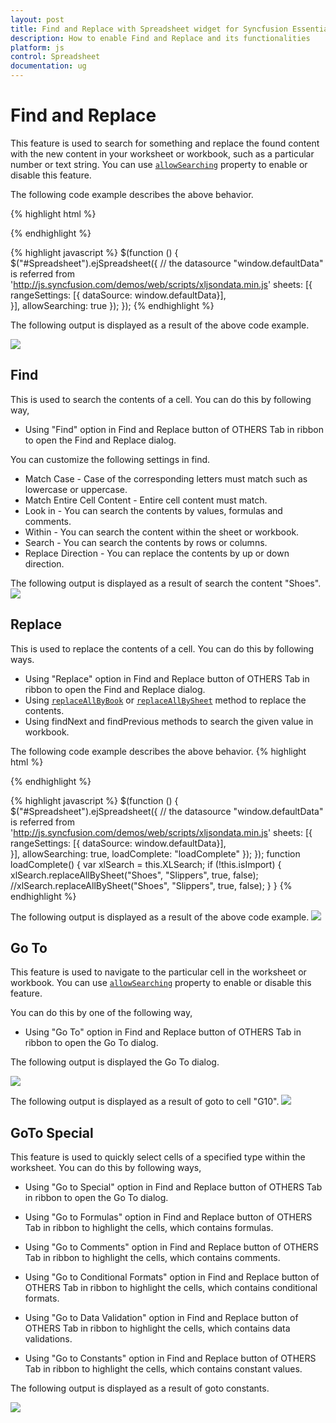 ```yaml
---
layout: post
title: Find and Replace with Spreadsheet widget for Syncfusion Essential JS
description: How to enable Find and Replace and its functionalities
platform: js
control: Spreadsheet
documentation: ug
--- 
```


# Find and Replace

This feature is used to search for something and replace the found content with the new content in your worksheet or workbook, such as a particular number or text string. You can use [`allowSearching`](https://help.syncfusion.com/api/js/ejspreadsheet#members:allowsearching "allowSearching") property to enable or disable this feature.

The following code example describes the above behavior.

{% highlight html %}
<div id="Spreadsheet"></div> 
{% endhighlight %}

{% highlight javascript %}
$(function () {
    $("#Spreadsheet").ejSpreadsheet({
        // the datasource "window.defaultData" is referred from 'http://js.syncfusion.com/demos/web/scripts/xljsondata.min.js'
        sheets: [{
            rangeSettings: [{ dataSource: window.defaultData}],                               
        }],
        allowSearching: true
    });
});
{% endhighlight %}

The following output is displayed as a result of the above code example.

![](Find-and-Replace_images/Find-and-Replace_img1.png)

## Find

This is used to search the contents of a cell. You can do this by following way,

* Using "Find" option in Find and Replace button of OTHERS Tab in ribbon to open the Find and Replace dialog.

You can customize the following settings in find.

* Match Case - Case of the corresponding letters must match such as lowercase or uppercase.
* Match Entire Cell Content - Entire cell content must match.
* Look in - You can search the contents by values, formulas and comments.
* Within - You can search the content within the sheet or workbook.
* Search - You can search the contents by rows or columns.
* Replace Direction - You can replace the contents by up or down direction.

The following output is displayed as a result of search the content "Shoes".
![](Find-and-Replace_images/Find-and-Replace_img2.png)

## Replace

This is used to replace the contents of a cell. You can do this by following ways.

* Using "Replace" option in Find and Replace button of OTHERS Tab in ribbon to open the Find and Replace dialog.
* Using [`replaceAllByBook`](https://help.syncfusion.com/api/js/ejspreadsheet#methods:xlsearch-replaceallbybook "replaceAllByBook") or [`replaceAllBySheet`](https://help.syncfusion.com/api/js/ejspreadsheet#methods:xlsearch-replaceallbysheet "replaceAllBySheet") method to replace the contents.
* Using findNext and findPrevious methods to search the given value in workbook.

The following code example describes the above behavior.
{% highlight html %}
<div id="Spreadsheet"></div> 
{% endhighlight %}

{% highlight javascript %}
$(function () {
    $("#Spreadsheet").ejSpreadsheet({
        // the datasource "window.defaultData" is referred from 'http://js.syncfusion.com/demos/web/scripts/xljsondata.min.js'
        sheets: [{
            rangeSettings: [{ dataSource: window.defaultData}],                               
        }],
        allowSearching: true,
        loadComplete: "loadComplete"
    });
});
function loadComplete() {
    var xlSearch = this.XLSearch;
    if (!this.isImport) {
        xlSearch.replaceAllBySheet("Shoes", "Slippers", true, false); 
        //xlSearch.replaceAllBySheet("Shoes", "Slippers", true, false);
    }
}
{% endhighlight %}

The following output is displayed as a result of the above code example.
![](Find-and-Replace_images/Find-and-Replace_img3.png)

## Go To

This feature is used to navigate to the particular cell in the worksheet or workbook. You can use [`allowSearching`](https://help.syncfusion.com/api/js/ejspreadsheet#members:allowsearching "allowSearching") property to enable or disable this feature.

You can do this by one of the following way,

* Using "Go To" option in Find and Replace button of OTHERS Tab in ribbon to open the Go To dialog.

The following output is displayed the Go To dialog.

![](Find-and-Replace_images/Find-and-Replace_img4.png)

The following output is displayed as a result of goto to cell "G10".
![](Find-and-Replace_images/Find-and-Replace_img5.png)

## GoTo Special

This feature is used to quickly select cells of a specified type within the worksheet. You can do this by following ways,

* Using "Go to Special" option in Find and Replace button of OTHERS Tab in ribbon to open the Go To dialog.

* Using "Go to Formulas" option in Find and Replace button of OTHERS Tab in ribbon to highlight the cells, which contains formulas.

* Using "Go to Comments" option in Find and Replace button of OTHERS Tab in ribbon to highlight the cells, which contains comments.

* Using "Go to Conditional Formats" option in Find and Replace button of OTHERS Tab in ribbon to highlight the cells, which contains conditional formats.

* Using "Go to Data Validation" option in Find and Replace button of OTHERS Tab in ribbon to highlight the cells, which contains data validations.

* Using "Go to Constants" option in Find and Replace button of OTHERS Tab in ribbon to highlight the cells, which contains constant values.

The following output is displayed as a result of goto constants.

![](Find-and-Replace_images/Find-and-Replace_img6.png)